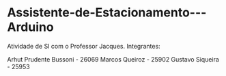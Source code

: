 # Assistente-de-Estacionamento---Arduino
Atividade de SI com o Professor Jacques.
Integrantes:

Arhut Prudente Bussoni - 26069
Marcos Queiroz - 25902
Gustavo Siqueira - 25953
